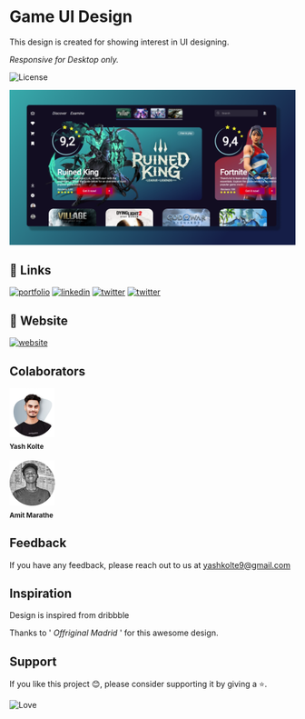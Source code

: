 # Game UI Design 

This design is created for showing interest in UI designing.

<i>Responsive for Desktop only.</i>

![License](https://img.shields.io/github/license/yashkolte/gameui.svg)


<img src="./readme.png" />

## 🔗 Links
[![portfolio](https://img.shields.io/badge/my_github-000?style=for-the-badge&logo=ko-fi&logoColor=white)](https://github.com/yashkolte)
[![linkedin](https://img.shields.io/badge/linkedin-0A66C2?style=for-the-badge&logo=linkedin&logoColor=white)](https://www.linkedin.com/in/yashkolte)
[![twitter](https://img.shields.io/badge/twitter-1DA1F2?style=for-the-badge&logo=twitter&logoColor=white)](https://twitter.com/yashkolte20)
[![twitter](https://img.shields.io/badge/instagram-f60866?style=for-the-badge&logo=instagram&logoColor=white)](https://twitter.com/yashkolte20)

## 🔗 Website
[![website](https://img.shields.io/badge/website-000?style=for-the-badge&logo=hyper&logoColor=white)](https://yashkolte.github.io/gameui/)

## Colaborators
<div align="left">
<img src="./DP.png" width="80px;" alt=""/><br /><sub><b>Yash Kolte</b></sub></a><br /><br />
<img src="./DP02.png" width="80px;" alt=""/><br /><sub><b>Amit Marathe</b></sub></a><br />
</div>

## Feedback

If you have any feedback, please reach out to us at yashkolte9@gmail.com

## Inspiration 

Design is inspired from dribbble

Thanks to '<i> Offriginal Madrid </i>' for this awesome design.

## Support

If you like this project 😊, please consider supporting it by giving a ⭐️.


![Love](http://ForTheBadge.com/images/badges/built-with-love.svg)